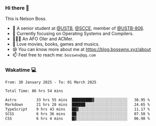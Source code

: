 ### Hi there 👋

<!--
**bosswnx/bosswnx** is a ✨ _special_ ✨ repository because its `README.md` (this file) appears on your GitHub profile.

Here are some ideas to get you started:

- 🔭 I’m currently working on ...
- 🌱 I’m currently learning ...
- 👯 I’m looking to collaborate on ...
- 🤔 I’m looking for help with ...
- 💬 Ask me about ...
- 📫 How to reach me: ...
- 😄 Pronouns: ...
- ⚡ Fun fact: ...
-->

This is Nelson Boss.

- 🏫 A senior student at [@USTB](https://www.ustb.edu.cn/), [@SCCE](https://scce.ustb.edu.cn/), member of [@USTB-806](https://ustb-806.github.io/).
- 🌱 Currently focusing on Operating Systems and Compilers.
- 🧑🏻‍💻 An AFO OIer and ACMer.
- 🥰 Love movies, books, games and musics.
- 😄 You can know more about me at https://blog.bosswnx.xyz/about
- 📫 Feel free to reach me: `bosswnx@qq.com`

### Wakatime 💻

<!--START_SECTION:waka-->

```txt
From: 30 January 2025 - To: 01 March 2025

Total Time: 86 hrs 54 mins

Astro         33 hrs 55 mins  █████████▓░░░░░░░░░░░░░░░   38.95 %
Markdown      21 hrs 28 mins  ██████░░░░░░░░░░░░░░░░░░░   24.65 %
TypeScript    9 hrs 43 mins   ██▓░░░░░░░░░░░░░░░░░░░░░░   11.17 %
SCSS          6 hrs 36 mins   ██░░░░░░░░░░░░░░░░░░░░░░░   07.58 %
CSS           6 hrs 4 mins    █▓░░░░░░░░░░░░░░░░░░░░░░░   06.98 %
```

<!--END_SECTION:waka-->
